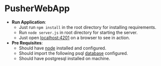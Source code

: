 # PusherWebApp
* **Run Application**:
    * Just run `npm install` in the root directory for installing requirements.
    * Run `node server.js` in root directory for starting the server.
    * Just open [localhost:4201](http://localhost:4201) on a browser to see in action. 
* **Pre Requisites**:
    * Should have [node](https://nodejs.org/en/download/) installed and configured.
    * Should import the following psql [database](https://drive.google.com/drive/folders/1HFA5gE4VUB2w8yf-fkJPa-goc2YfiFC0?usp=sharing) configured.
    * Should have postgresql installed on machine.
